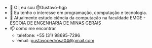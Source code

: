 - 👋 OI, eu sou @Gustavo-hgp
- 👀 Eu tenho o interesse em programação, computação e tecnologia.
- 🌱 Atualmente estudo ciência da computação na faculdade EMGE - ESCOlA DE ENGENHARIA DE MINAS GERAIS
- 📫 como me encontrar 
  - telefone: +55 (31) 98695-7296
  - email: gustavopedrosa04@gmail.com

